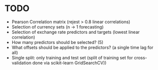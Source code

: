 # TODO

+ Pearson Correlation matrix (rejest > 0.8 linear correlations)
+ Selection of currency sets (n -> 1 forecasting)
+ Selection of exchange rate predictors and targets (lowest linear correlation)
+ How many predictors should be selected? (5)
+ What offsets should be applied to the predictors? (a single time lag for all)
+ Single split: only training and test set (split of training set for cross-validation done via scikit-learn GridSearchCV))

